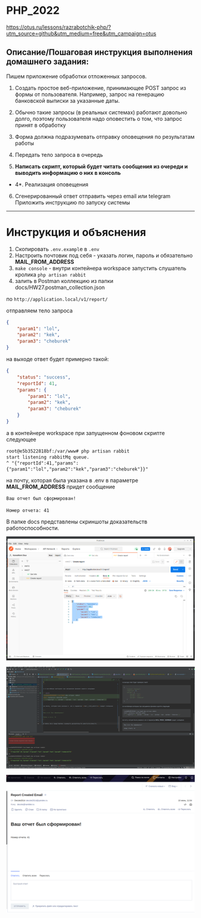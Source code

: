 # PHP_2022

https://otus.ru/lessons/razrabotchik-php/?utm_source=github&utm_medium=free&utm_campaign=otus

## Описание/Пошаговая инструкция выполнения домашнего задания:
Пишем приложение обработки отложенных запросов.

1. Создать простое веб-приложение, принимающее POST запрос из формы от пользователя. Например, запрос на генерацию банковской выписки за указанные даты.

2. Обычно такие запросы (в реальных системах) работают довольно долго, поэтому пользователя надо оповестить о том, что запрос принят в обработку

3. Форма должна подразумевать отправку оповещения по результатам работы

4. Передать тело запроса в очередь

5. **Написать скрипт, который будет читать сообщения из очереди и выводить информацию о них в консоль** 

 - 4*. Реализация оповещения

6. Сгенерированный ответ отправить через email или telegram Приложить инструкцию по запуску системы


____________

# Инструкция и объяснения

1. Скопировать `.env.exampl`e в `.env`
2. Настроить почтовик под себя - указать логин, пароль и обязательно **MAIL_FROM_ADDRESS**
3. `make console` - внутри контейнера workspace запустить слушатель кролика `php artisan rabbit`
4. залить в Postman коллекцию из папки docs/HW27.postman_collection.json

по `http://application.local/v1/report/`

отправляем тело запроса 

```json
{
    "param1": "lol",
    "param2": "kek",
    "param3": "cheburek"
}
```

на выходе ответ будет примерно такой:

```json
{
    "status": "success",
    "reportId": 41,
    "params": {
        "param1": "lol",
        "param2": "kek",
        "param3": "cheburek"
    }
}
```

а в контейнере workspace при запущенном фоновом скрипте следующее

```shell
root@e5b3522818bf:/var/www# php artisan rabbit
start listening rabbitMq queue.
^ "{"reportId":41,"params":{"param1":"lol","param2":"kek","param3":"cheburek"}}"
```

на почту, которая была указана в .env в параметре **MAIL_FROM_ADDRESS** придет сообщение

```
Ваш отчет был сформирован!

Номер отчета: 41
```

В папке docs представлены скриншоты доказательств работоспособности.

![](docs/postman.png)

![](docs/shell-print-consumer-info.png)

![](docs/sended-email.png)
